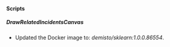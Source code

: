 
#### Scripts

##### DrawRelatedIncidentsCanvas

- Updated the Docker image to: *demisto/sklearn:1.0.0.86554*.
